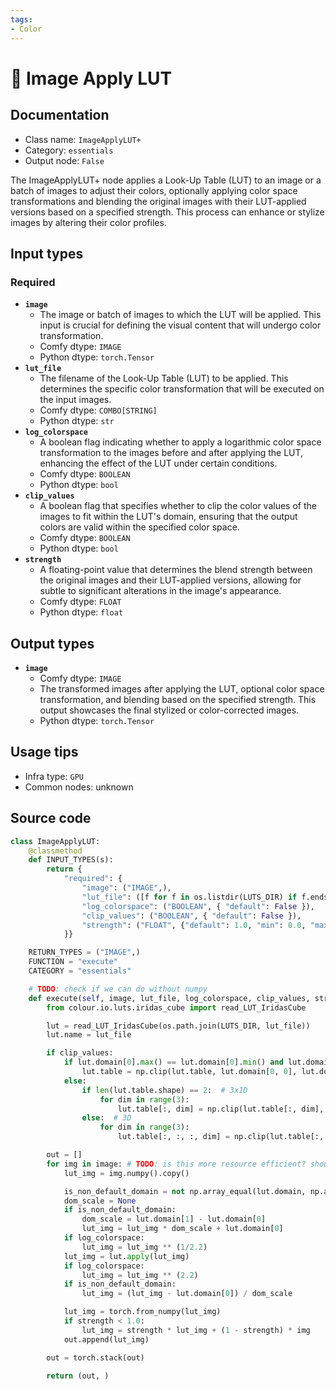 ```yaml
---
tags:
- Color
---
```


# 🔧 Image Apply LUT
## Documentation
- Class name: `ImageApplyLUT+`
- Category: `essentials`
- Output node: `False`

The ImageApplyLUT+ node applies a Look-Up Table (LUT) to an image or a batch of images to adjust their colors, optionally applying color space transformations and blending the original images with their LUT-applied versions based on a specified strength. This process can enhance or stylize images by altering their color profiles.
## Input types
### Required
- **`image`**
    - The image or batch of images to which the LUT will be applied. This input is crucial for defining the visual content that will undergo color transformation.
    - Comfy dtype: `IMAGE`
    - Python dtype: `torch.Tensor`
- **`lut_file`**
    - The filename of the Look-Up Table (LUT) to be applied. This determines the specific color transformation that will be executed on the input images.
    - Comfy dtype: `COMBO[STRING]`
    - Python dtype: `str`
- **`log_colorspace`**
    - A boolean flag indicating whether to apply a logarithmic color space transformation to the images before and after applying the LUT, enhancing the effect of the LUT under certain conditions.
    - Comfy dtype: `BOOLEAN`
    - Python dtype: `bool`
- **`clip_values`**
    - A boolean flag that specifies whether to clip the color values of the images to fit within the LUT's domain, ensuring that the output colors are valid within the specified color space.
    - Comfy dtype: `BOOLEAN`
    - Python dtype: `bool`
- **`strength`**
    - A floating-point value that determines the blend strength between the original images and their LUT-applied versions, allowing for subtle to significant alterations in the image's appearance.
    - Comfy dtype: `FLOAT`
    - Python dtype: `float`
## Output types
- **`image`**
    - Comfy dtype: `IMAGE`
    - The transformed images after applying the LUT, optional color space transformation, and blending based on the specified strength. This output showcases the final stylized or color-corrected images.
    - Python dtype: `torch.Tensor`
## Usage tips
- Infra type: `GPU`
- Common nodes: unknown


## Source code
```python
class ImageApplyLUT:
    @classmethod
    def INPUT_TYPES(s):
        return {
            "required": {
                "image": ("IMAGE",),
                "lut_file": ([f for f in os.listdir(LUTS_DIR) if f.endswith('.cube')], ),
                "log_colorspace": ("BOOLEAN", { "default": False }),
                "clip_values": ("BOOLEAN", { "default": False }),
                "strength": ("FLOAT", {"default": 1.0, "min": 0.0, "max": 1.0, "step": 0.1 }),
            }}

    RETURN_TYPES = ("IMAGE",)
    FUNCTION = "execute"
    CATEGORY = "essentials"

    # TODO: check if we can do without numpy
    def execute(self, image, lut_file, log_colorspace, clip_values, strength):
        from colour.io.luts.iridas_cube import read_LUT_IridasCube

        lut = read_LUT_IridasCube(os.path.join(LUTS_DIR, lut_file))
        lut.name = lut_file

        if clip_values:
            if lut.domain[0].max() == lut.domain[0].min() and lut.domain[1].max() == lut.domain[1].min():
                lut.table = np.clip(lut.table, lut.domain[0, 0], lut.domain[1, 0])
            else:
                if len(lut.table.shape) == 2:  # 3x1D
                    for dim in range(3):
                        lut.table[:, dim] = np.clip(lut.table[:, dim], lut.domain[0, dim], lut.domain[1, dim])
                else:  # 3D
                    for dim in range(3):
                        lut.table[:, :, :, dim] = np.clip(lut.table[:, :, :, dim], lut.domain[0, dim], lut.domain[1, dim])

        out = []
        for img in image: # TODO: is this more resource efficient? should we use a batch instead?
            lut_img = img.numpy().copy()

            is_non_default_domain = not np.array_equal(lut.domain, np.array([[0., 0., 0.], [1., 1., 1.]]))
            dom_scale = None
            if is_non_default_domain:
                dom_scale = lut.domain[1] - lut.domain[0]
                lut_img = lut_img * dom_scale + lut.domain[0]
            if log_colorspace:
                lut_img = lut_img ** (1/2.2)
            lut_img = lut.apply(lut_img)
            if log_colorspace:
                lut_img = lut_img ** (2.2)
            if is_non_default_domain:
                lut_img = (lut_img - lut.domain[0]) / dom_scale

            lut_img = torch.from_numpy(lut_img)
            if strength < 1.0:
                lut_img = strength * lut_img + (1 - strength) * img
            out.append(lut_img)

        out = torch.stack(out)

        return (out, )

```

